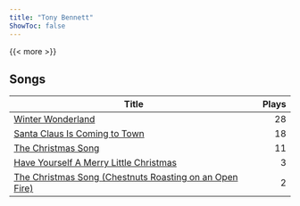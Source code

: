 ```yaml
---
title: "Tony Bennett"
ShowToc: false
---
```


{{< more >}}

## Songs
Title | Plays 
----- | -----: 
[Winter Wonderland](/songs/winter-wonderland) | 28
[Santa Claus Is Coming to Town](/songs/santa-claus-is-coming-to-town) | 18
[The Christmas Song](/songs/the-christmas-song) | 11
[Have Yourself A Merry Little Christmas](/songs/have-yourself-a-merry-little-christmas) | 3
[The Christmas Song (Chestnuts Roasting on an Open Fire)](/songs/the-christmas-song-chestnuts-roasting-on-an-open-fire) | 2

